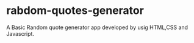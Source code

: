 # rabdom-quotes-generator
A Basic Random quote generator app developed by usig HTML,CSS and Javascript.
